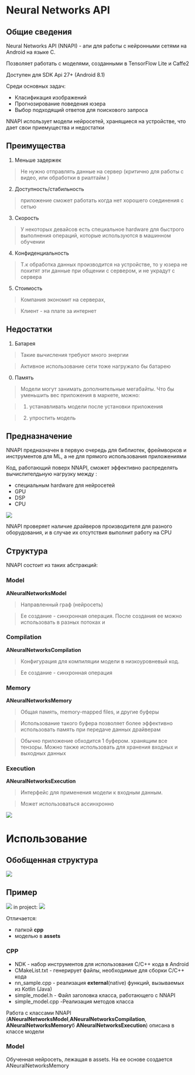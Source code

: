 # Neural Networks API

## Общие сведения

Neural Networks API (NNAPI) - апи для работы с нейронными сетями на Android на языке C.

Позволяет работать с моделями, созданными в TensorFlow Lite и Caffe2

Доступен для SDK Api 27+ (Android 8.1)

Среди основных задач:

* Класификация изображений
* Прогнозирование поведения юзера
* Выбор подходящий ответов для поискового запроса

NNAPI использует модели нейросетей, хранящиеся на устройстве, что дает свои приемущества и недостатки

## Преимущества


1.  Меньше задержек
>Не нужно отправлять данные на сервер (критично для работы с видео, или обработки в риалтайм )

2. Доступность/стабильность
>приложение сможет работать когда нет хорошего соединения с сетью


3. Скорость
>У некоторых девайсов есть специальное hardware для быстрого выполнения операций, которые используются в машинном обучении

4. Конфиденциальность
>Т.к обработка данных производится на устройстве, то у юзера не похитят эти данные при общении с сервером, и не украдут с сервера

5. Стоимость
 >Компания экономит на серверах,

 >Клиент - на плате за интернет

## Недостатки

 1. Батарея
 > Такие вычисления требуют много энергии

 > Активное использование сети тоже нагружало бы батарею

 0. Память
 > Модели могут занимать дополнительные мегабайты. Что бы уменьшить вес приложения в маркете, можно:

 > 1) устанавливать модели после установки приложения

 > 2) упростить модель


## Предназначение

NNAPI предназначен в первую очередь для библиотек, фреймворков и инструментов для ML, а не для прямого использования приложениями

Код, работающий поверх NNAPI, сможет эффективно распределять вычислителдьную нагрузку между :
 * специальным hardware для нейросетей
 * GPU
 * DSP
 * CPU

 ![](res/nnapi_architecture.png)

NNAPI проверяет наличие драйверов производителя для разного оборудования, и в случае их отсутствия выполнит работу на CPU

## Структура

NNAPI состоит из таких абстракций:

### Model

  **ANeuralNetworksModel**

 >Направленный граф (нейросеть)

 >Ее создание - синхронная операция. После создания ее можно использовать в разных потоках и



### Compilation

**ANeuralNetworksCompilation**

 >Конфигурация для компиляции модели в низкоуровневый код.

 >Ее создание - синхронная операция

### Memory

**ANeuralNetworksMemory**

 > Общая память, memory-mapped files, и другие буферы

 > Использование такого буфера позволяет более эффективно использовать память при передаче данных драйверам

 > Обычно приложение обходится 1 буфером. хранящим все тензоры. Можно также использовать для хранения входных и выходных данных

### Execution

 **ANeuralNetworksExecution**

 > Интерфейс для применения модели к входным данным.

 > Может использоваться ассинхронно

 ![](res/nnapi_flow.png)

 # Использование

 ## Обобщенная структура
  ![](res/diagram.png)


 ## Пример

  ![](res/sample_files_android.png) in project:   ![](res/sample_files_project.png)


 Отличается:
 *  папкой **cpp**
 *  моделью в **assets**

 ### CPP

 * NDK - набор инструментов для использования C/C++ кода в Android
 * CMakeList.txt - генерирует файлы, необходимые для сборки C/C++ кода
 * nn_sample.cpp  - реализация **external**(native) функций, вызываемых из Kotlin (Java)
 * simple_model.h - Файл заголовка класса, работающего с NNAPI
 * simple_model.cpp -Реализация методов класса

 Работа с классами NNAPI (**ANeuralNetworksModel**,**ANeuralNetworksCompilation**, **ANeuralNetworksMemory**б **ANeuralNetworksExecution**) описана в классе модели

 ### Model

 Обученная нейросеть, лежащая в assets. На ее основе создается ANeuralNetworksMemory
